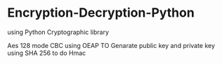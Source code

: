 # Encryption-Decryption-Python

using Python Cryptographic library

Aes 128 mode CBC
using OEAP TO Genarate public key and private key
using SHA 256 to do Hmac
